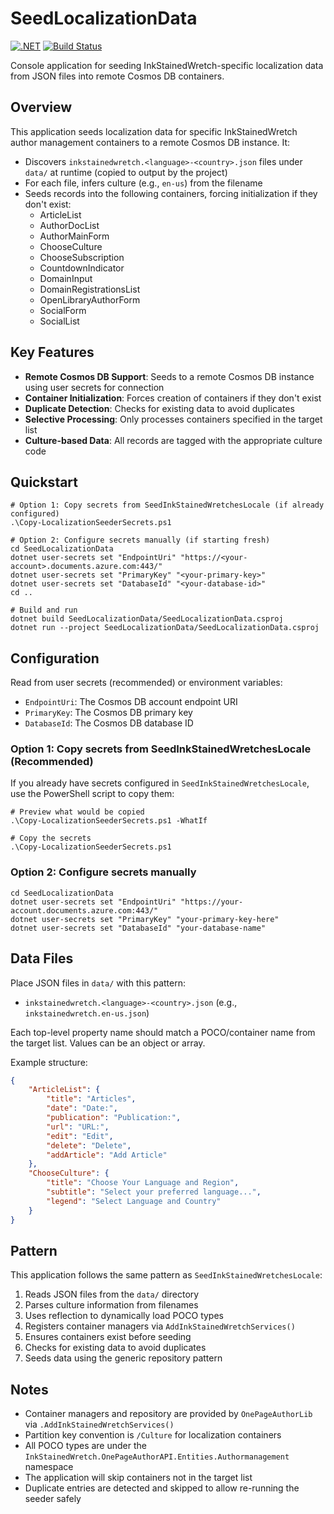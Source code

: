 # SeedLocalizationData

[![.NET](https://img.shields.io/badge/.NET-9.0-blue.svg)](https://dotnet.microsoft.com/download)
[![Build Status](https://github.com/utdcometsoccer/one-page-author-page-api/actions/workflows/main_onepageauthorapi.yml/badge.svg)](https://github.com/utdcometsoccer/one-page-author-page-api/actions/workflows/main_onepageauthorapi.yml)

Console application for seeding InkStainedWretch-specific localization data from JSON files into remote Cosmos DB containers.

## Overview
This application seeds localization data for specific InkStainedWretch author management containers to a remote Cosmos DB instance. It:
- Discovers `inkstainedwretch.<language>-<country>.json` files under `data/` at runtime (copied to output by the project)
- For each file, infers culture (e.g., `en-us`) from the filename
- Seeds records into the following containers, forcing initialization if they don't exist:
  - ArticleList
  - AuthorDocList
  - AuthorMainForm
  - ChooseCulture
  - ChooseSubscription
  - CountdownIndicator
  - DomainInput
  - DomainRegistrationsList
  - OpenLibraryAuthorForm
  - SocialForm
  - SocialList

## Key Features
- **Remote Cosmos DB Support**: Seeds to a remote Cosmos DB instance using user secrets for connection
- **Container Initialization**: Forces creation of containers if they don't exist
- **Duplicate Detection**: Checks for existing data to avoid duplicates
- **Selective Processing**: Only processes containers specified in the target list
- **Culture-based Data**: All records are tagged with the appropriate culture code

## Quickstart
```pwsh
# Option 1: Copy secrets from SeedInkStainedWretchesLocale (if already configured)
.\Copy-LocalizationSeederSecrets.ps1

# Option 2: Configure secrets manually (if starting fresh)
cd SeedLocalizationData
dotnet user-secrets set "EndpointUri" "https://<your-account>.documents.azure.com:443/"
dotnet user-secrets set "PrimaryKey" "<your-primary-key>"
dotnet user-secrets set "DatabaseId" "<your-database-id>"
cd ..

# Build and run
dotnet build SeedLocalizationData/SeedLocalizationData.csproj
dotnet run --project SeedLocalizationData/SeedLocalizationData.csproj
```

## Configuration
Read from user secrets (recommended) or environment variables:
- `EndpointUri`: The Cosmos DB account endpoint URI
- `PrimaryKey`: The Cosmos DB primary key
- `DatabaseId`: The Cosmos DB database ID

### Option 1: Copy secrets from SeedInkStainedWretchesLocale (Recommended)
If you already have secrets configured in `SeedInkStainedWretchesLocale`, use the PowerShell script to copy them:
```pwsh
# Preview what would be copied
.\Copy-LocalizationSeederSecrets.ps1 -WhatIf

# Copy the secrets
.\Copy-LocalizationSeederSecrets.ps1
```

### Option 2: Configure secrets manually
```pwsh
cd SeedLocalizationData
dotnet user-secrets set "EndpointUri" "https://your-account.documents.azure.com:443/"
dotnet user-secrets set "PrimaryKey" "your-primary-key-here"
dotnet user-secrets set "DatabaseId" "your-database-name"
```

## Data Files
Place JSON files in `data/` with this pattern:
- `inkstainedwretch.<language>-<country>.json` (e.g., `inkstainedwretch.en-us.json`)

Each top-level property name should match a POCO/container name from the target list. Values can be an object or array.

Example structure:
```json
{
    "ArticleList": {
        "title": "Articles",
        "date": "Date:",
        "publication": "Publication:",
        "url": "URL:",
        "edit": "Edit",
        "delete": "Delete",
        "addArticle": "Add Article"
    },
    "ChooseCulture": {
        "title": "Choose Your Language and Region",
        "subtitle": "Select your preferred language...",
        "legend": "Select Language and Country"
    }
}
```

## Pattern
This application follows the same pattern as `SeedInkStainedWretchesLocale`:
1. Reads JSON files from the `data/` directory
2. Parses culture information from filenames
3. Uses reflection to dynamically load POCO types
4. Registers container managers via `AddInkStainedWretchServices()`
5. Ensures containers exist before seeding
6. Checks for existing data to avoid duplicates
7. Seeds data using the generic repository pattern

## Notes
- Container managers and repository are provided by `OnePageAuthorLib` via `.AddInkStainedWretchServices()`
- Partition key convention is `/Culture` for localization containers
- All POCO types are under the `InkStainedWretch.OnePageAuthorAPI.Entities.Authormanagement` namespace
- The application will skip containers not in the target list
- Duplicate entries are detected and skipped to allow re-running the seeder safely
